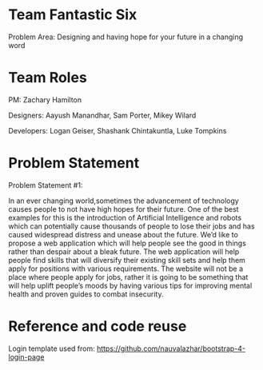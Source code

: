# Team Fantastic Six

Problem Area: Designing and having hope for your future in a changing word

# Team Roles

PM: Zachary Hamilton

Designers: Aayush Manandhar, Sam Porter, Mikey Wilard

Developers: Logan Geiser, Shashank Chintakuntla, Luke Tompkins

# Problem Statement

Problem Statement #1:

In an ever changing world,sometimes the advancement of technology causes people to not have high hopes for their future. One of the best examples for this is the introduction of Artificial Intelligence and robots which can potentially cause thousands of people to lose their jobs and has caused widespread distress and unease about the future. 
We’d like to propose a web application which will help people see the good in things rather than despair about a bleak future. The web application will help people find skills that will diversify their existing skill sets and help them apply for positions with various requirements. The website will not be a place where people apply for jobs, rather it is going to be something that will help uplift people’s moods by having various tips for improving mental health and proven guides to combat insecurity.

# Reference and code reuse
Login template used from: https://github.com/nauvalazhar/bootstrap-4-login-page
